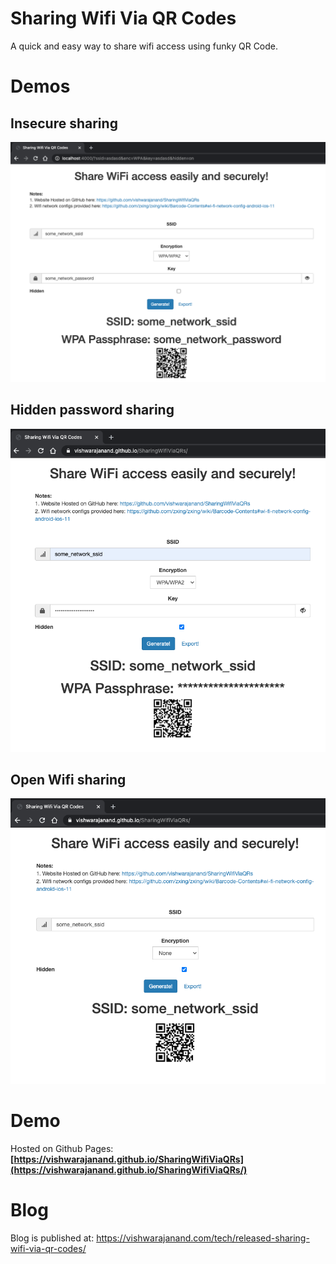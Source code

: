 # Sharing Wifi Via QR Codes

A quick and easy way to share wifi access using funky QR Code.


# Demos

## Insecure sharing
![Preview](https://github.com/vishwarajanand/SharingWifiViaQRs/blob/main/demos/demo_insecure_sharing.png?raw=true "Preview")


## Hidden password sharing
![Preview](https://github.com/vishwarajanand/SharingWifiViaQRs/blob/main/demos/demo_hidden_wifi.png?raw=true "Preview")


## Open Wifi sharing
![Preview](https://github.com/vishwarajanand/SharingWifiViaQRs/blob/main/demos/demo_open_wifi.png?raw=true "Preview")


# Demo

Hosted on Github Pages:
**[https://vishwarajanand.github.io/SharingWifiViaQRs](https://vishwarajanand.github.io/SharingWifiViaQRs/)**

# Blog

Blog is published at: https://vishwarajanand.com/tech/released-sharing-wifi-via-qr-codes/

